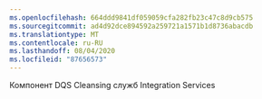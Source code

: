 ```yaml
---
ms.openlocfilehash: 664ddd9841df059059cfa282fb23c47c8d9cb575
ms.sourcegitcommit: ad4d92dce894592a259721a1571b1d8736abacdb
ms.translationtype: MT
ms.contentlocale: ru-RU
ms.lasthandoff: 08/04/2020
ms.locfileid: "87656573"
---
```

Компонент DQS Cleansing служб Integration Services
